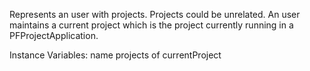 Represents an user with projects. Projects could be unrelated. An user maintains a current project which is the project currently running in a PFProjectApplication.

Instance Variables:
	name			<String>
	projects			<Collection> of <PFProjectBase>
	currentProject	<PFProjectBase>
